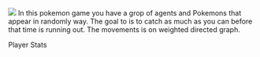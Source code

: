 ![](https://github.com/yakovElkobi/OOP_ex2/blob/master/resources/906edc8b6f1b7089442ce99ca0b5a7a2.jpg)
In this pokemon game you have a grop of agents and Pokemons that appear in randomly way.
The goal to is to catch as much as you can before that time is running out.
The movements is on weighted directed graph.

Player Stats
